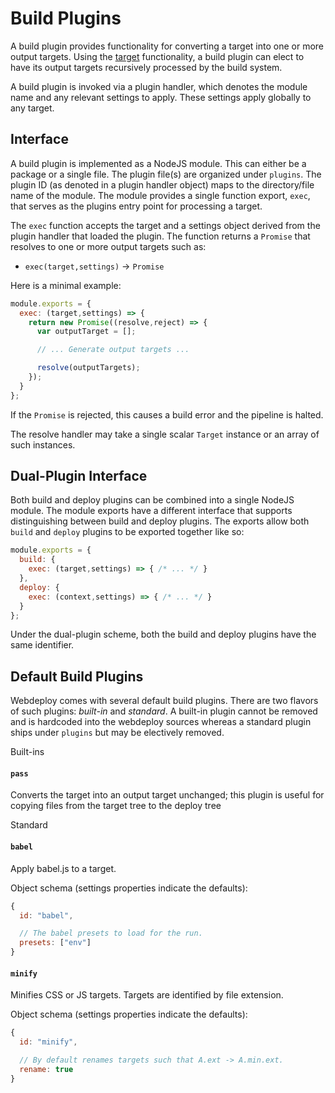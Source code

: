 Build Plugins
=============

A build plugin provides functionality for converting a target into one or more
output targets. Using the [target](target.md) functionality, a build plugin can
elect to have its output targets recursively processed by the build system.

A build plugin is invoked via a plugin handler, which denotes the module name
and any relevant settings to apply. These settings apply globally to any target.

## Interface

A build plugin is implemented as a NodeJS module. This can either be a package
or a single file. The plugin file(s) are organized under `plugins`. The plugin
ID (as denoted in a plugin handler object) maps to the directory/file name of
the module. The module provides a single function export, `exec`, that serves as
the plugins entry point for processing a target.

The `exec` function accepts the target and a settings object derived from the
plugin handler that loaded the plugin. The function returns a `Promise` that
resolves to one or more output targets such as:

* `exec(target,settings)` -> `Promise`

Here is a minimal example:

```js
module.exports = {
  exec: (target,settings) => {
    return new Promise((resolve,reject) => {
      var outputTarget = [];

      // ... Generate output targets ...

      resolve(outputTargets);
    });
  }
};
```

If the `Promise` is rejected, this causes a build error and the pipeline is
halted.

The resolve handler may take a single scalar `Target` instance or an array of
such instances.

## Dual-Plugin Interface

Both build and deploy plugins can be combined into a single NodeJS module. The
module exports have a different interface that supports distinguishing between
build and deploy plugins. The exports allow both `build` and `deploy` plugins to
be exported together like so:

```js
module.exports = {
  build: {
    exec: (target,settings) => { /* ... */ }
  },
  deploy: {
    exec: (context,settings) => { /* ... */ }
  }
};
```

Under the dual-plugin scheme, both the build and deploy plugins have the same
identifier.

## Default Build Plugins

Webdeploy comes with several default build plugins. There are two flavors of
such plugins: _built-in_ and _standard_. A built-in plugin cannot be removed and
is hardcoded into the webdeploy sources whereas a standard plugin ships under
`plugins` but may be electively removed.

Built-ins

#### `pass`

Converts the target into an output target unchanged; this plugin is useful for
copying files from the target tree to the deploy tree

Standard

#### `babel`

Apply babel.js to a target.

Object schema (settings properties indicate the defaults):

```js
{
  id: "babel",

  // The babel presets to load for the run.
  presets: ["env"]
}
```

#### `minify`

Minifies CSS or JS targets. Targets are identified by file extension.

Object schema (settings properties indicate the defaults):

```js
{
  id: "minify",

  // By default renames targets such that A.ext -> A.min.ext.
  rename: true
}
```
